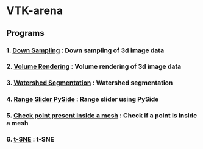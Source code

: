 # VTK-arena

## Programs

### 1. [Down Sampling](down%20sampling) : Down sampling of 3d image data
### 2. [Volume Rendering](volume%20rendering) : Volume rendering of 3d image data
### 3. [Watershed Segmentation](watershed%20segmentation) : Watershed segmentation
### 4. [Range Slider PySide](gui/rangeslider.ipynb) : Range slider using PySide
### 5. [Check point present inside a mesh](pointwithinmesh.py) : Check if a point is inside a mesh
### 6. [t-SNE](t-SNE) : t-SNE